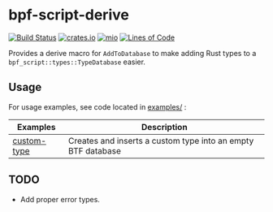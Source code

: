 # bpf-script-derive
[![Build Status](https://github.com/arcjustin/bpf-script-derive/workflows/build/badge.svg)](https://github.com/arcjustin/bpf-script-derive/actions?query=workflow%3Abuild)
[![crates.io](https://img.shields.io/crates/v/bpf-script-derive.svg)](https://crates.io/crates/bpf-script-derive)
[![mio](https://docs.rs/bpf-script-derive/badge.svg)](https://docs.rs/bpf-script-derive/)
[![Lines of Code](https://tokei.rs/b1/github/arcjustin/bpf-script-derive?category=code)](https://tokei.rs/b1/github/arcjustin/bpf-script-derive?category=code)

Provides a derive macro for `AddToDatabase` to make adding Rust types to a `bpf_script::types::TypeDatabase` easier.

## Usage

For usage examples, see code located in [examples/](examples/) :

  | Examples | Description |
  |----------|-------------|
  |[custom-type](examples/custom-type.rs)| Creates and inserts a custom type into an empty BTF database|

## TODO
- Add proper error types.
